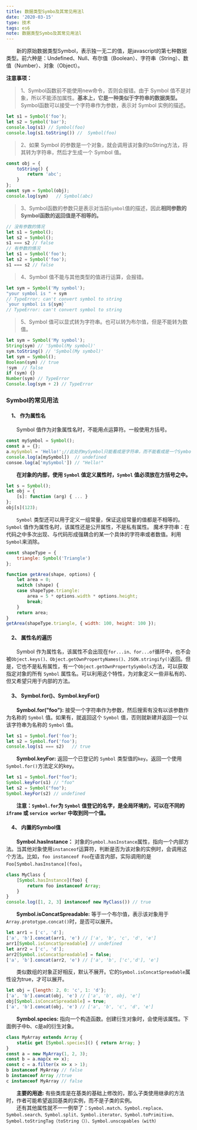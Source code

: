 ```yaml
---
title: 数据类型Symbo及其常见用法l
date: '2020-03-15'
type: 技术
tags: es6
note: 数据类型Symbo及其常见用法l
---
```

&#8195;&#8195;新的原始数据类型Symbol，表示独一无二的值，是javascript的第七种数据类型。前六种是：Undefined、Null、布尔值（Boolean）、字符串（String）、数值（Number）、对象（Object）。

**注意事项：**

>1、Symbol函数前不能使用new命令，否则会报错。由于 Symbol 值不是对象，所以不能添加属性。**基本上，它是一种类似于字符串的数据类型。** Symbol函数可以接受一个字符串作为参数，表示对 Symbol 实例的描述。
```js
let s1 = Symbol('foo');
let s2 = Symbol('bar');
console.log(s1) // Symbol(foo)
console.log(s1.toString()) //  Symbol(foo)
```
> 2、如果 Symbol 的参数是一个对象，就会调用该对象的toString方法，将其转为字符串，然后才生成一个 Symbol 值。
```js
const obj = {
	toString() {
		return 'abc';
	}
};
const sym = Symbol(obj);
console.log(sym)   // Symbol(abc)
```
> 3、Symbol函数的参数只是表示对当前`Symbol`值的描述，因此**相同参数的Symbol函数的返回值是不相等的。**
```js
// 没有参数的情况
let s1 = Symbol();
let s2 = Symbol();
s1 === s2 // false
// 有参数的情况
let s1 = Symbol('foo');
let s2 = Symbol('foo');
s1 === s2 // false
```
> 4、Symbol 值不能与其他类型的值进行运算，会报错。
```js
let sym = Symbol('My symbol');
"your symbol is " + sym
// TypeError: can't convert symbol to string
`your symbol is ${sym}`
// TypeError: can't convert symbol to string
```
> 5、Symbol 值可以显式转为字符串。也可以转为布尔值，但是不能转为数值。
```js
let sym = Symbol('My symbol');
String(sym) // 'Symbol(My symbol)'
sym.toString() // 'Symbol(My symbol)'
let sym = Symbol();
Boolean(sym) // true
!sym  // false
if (sym) {}
Number(sym) // TypeError
Console.log(sym + 2) // TypeError
```
### Symbol的常见用法
<h4>&#8195;1、	作为属性名</h4>

&#8195;&#8195;Symbol 值作为对象属性名时，不能用点运算符。一般使用方括号。
```js
const mySymbol = Symbol();
const a = {};
a.mySymbol = 'Hello!';//此处的mySymbol只能看成是字符串，而不能看成是一个Symbol值
console.log(a[mySymbol])  // undefined
consoe.log(a['mySymbol']) // "Hello!"
```
&#8195;&#8195;**在对象的内部，使用 `Symbol` 值定义属性时，`Symbol` 值必须放在方括号之中。**
```js
let s = Symbol();
let obj = {
	[s]: function (arg) { ... }
};
obj[s](123);
```
&#8195;&#8195;`Symbol` 类型还可以用于定义一组常量，保证这组常量的值都是不相等的。`Symbol` 值作为属性名时，该属性还是公开属性，不是私有属性。
魔术字符串：在代码之中多次出现、与代码形成强耦合的某一个具体的字符串或者数值。利用`Symbol`来消除。
```js
const shapeType = {
	triangle: Symbol('Triangle')
};

function getArea(shape, options) {
	let area = 0;
	switch (shape) {
	case shapeType.triangle:
		area = 5 * options.width * options.height;
		break;
	}
	return area;
}
getArea(shapeType.triangle, { width: 100, height: 100 });
```
<h4>&#8195;2、	属性名的遍历</h4>

&#8195;&#8195;Symbol 作为属性名，该属性不会出现在`for...in、for...of`循环中，也不会被`Object.keys()、Object.getOwnPropertyNames()、JSON.stringify()`返回。但是，它也不是私有属性，有一个`Object.getOwnPropertySymbols`方法，可以获取指定对象的所有 `Symbol` 属性名。可以利用这个特性，为对象定义一些非私有的、但又希望只用于内部的方法。
<h4>&#8195;3、	Symbol.for()、Symbol.keyFor()</h4>

&#8195;&#8195;**Symbol.for("foo"):** 接受一个字符串作为参数，然后搜索有没有以该参数作为名称的 `Symbol` 值。如果有，就返回这个 `Symbol` 值，否则就新建并返回一个以该字符串为名称的 `Symbol` 值。
```js
let s1 = Symbol.for('foo');
let s2 = Symbol.for('foo');
console.log(s1 === s2)   // true
```       
**&#8195;&#8195;Symbol.keyFor:** 返回一个已登记的 `Symbol` 类型值的`key`。返回一个使用`Symbol.for()`方法定义的key。
```js
let s1 = Symbol.for("foo");
Symbol.keyFor(s1) // "foo"
let s2 = Symbol("foo");
Symbol.keyFor(s2) // undefined
```       
&#8195;&#8195;**注意：`Symbol.for`为 `Symbol` 值登记的名字，是全局环境的，可以在不同的 `iframe` 或 `service worker` 中取到同一个值。**

<h4>&#8195;4、	内置的Symbol值</h4>

&#8195;&#8195;**Symbol.hasInstance：** 对象的`Symbol.hasInstance`属性，指向一个内部方法。当其他对象使用`instanceof`运算符，判断是否为该对象的实例时，会调用这个方法。比如，`foo instanceof Foo`在语言内部，实际调用的是`Foo[Symbol.hasInstance](foo)`。
```js
class MyClass {
	[Symbol.hasInstance](foo) {
		return foo instanceof Array;
	}
}
console.log([1, 2, 3] instanceof new MyClass()) // true 
```
&#8195;&#8195;**Symbol.isConcatSpreadable:** 等于一个布尔值，表示该对象用于`Array.prototype.concat()`时，是否可以展开。
```js
let arr1 = ['c', 'd'];
['a', 'b'].concat(arr1, 'e') // ['a', 'b', 'c', 'd', 'e']
arr1[Symbol.isConcatSpreadable] // undefined
let arr2 = ['c', 'd'];
arr2[Symbol.isConcatSpreadable] = false;
['a', 'b'].concat(arr2, 'e') // ['a', 'b', ['c','d'], 'e']
```
&#8195;&#8195;类似数组的对象正好相反，默认不展开。它的`Symbol.isConcatSpreadable`属性设为true，才可以展开。
```js       
let obj = {length: 2, 0: 'c', 1: 'd'};
['a', 'b'].concat(obj, 'e') // ['a', 'b', obj, 'e']
obj[Symbol.isConcatSpreadable] = true;
['a', 'b'].concat(obj, 'e') // ['a', 'b', 'c', 'd', 'e']
```       
&#8195;&#8195;**Symbol.species:** 指向一个构造函数。创建衍生对象时，会使用该属性。下面例子中b、c是a的衍生对象。
```js
class MyArray extends Array {
	static get [Symbol.species]() { return Array; }
}
const a = new MyArray(1, 2, 3);
const b = a.map(x => x);
const c = a.filter(x => x > 1);
b instanceof MyArray // false
b instanceof Array //true
c instanceof MyArray // false
```
&#8195;&#8195;**主要的用途:** 有些类库是在基类的基础上修改的，那么子类使用继承的方法时，作者可能希望返回基类的实例，而不是子类的实例。  
&#8195;&#8195;还有其他属性就不一一例举了：`Symbol.match、Symbol.replace、Symbol.search、Symbol.split、Symbol.iterator、Symbol.toPrimitive、Symbol.toStringTag（toString（））、Symbol.unscopables（with）`